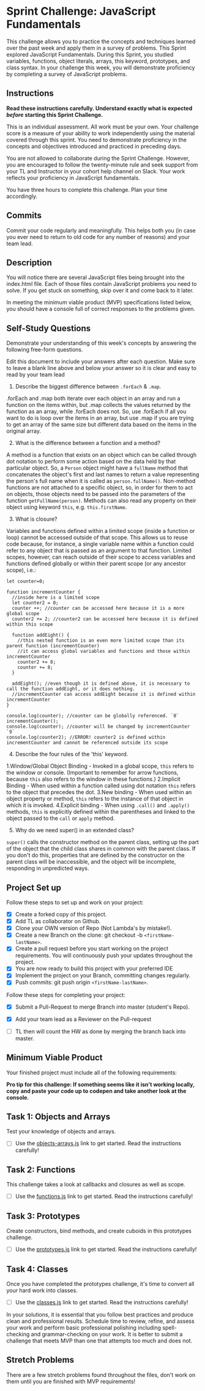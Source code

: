# Sprint Challenge: JavaScript Fundamentals

This challenge allows you to practice the concepts and techniques learned over the past week and apply them in a survey of problems. This Sprint explored JavaScript Fundamentals. During this Sprint, you studied variables, functions, object literals, arrays, this keyword, prototypes, and class syntax. In your challenge this week, you will demonstrate proficiency by completing a survey of JavaScript problems.

## Instructions

**Read these instructions carefully. Understand exactly what is expected _before_ starting this Sprint Challenge.**

This is an individual assessment. All work must be your own. Your challenge score is a measure of your ability to work independently using the material covered through this sprint. You need to demonstrate proficiency in the concepts and objectives introduced and practiced in preceding days.

You are not allowed to collaborate during the Sprint Challenge. However, you are encouraged to follow the twenty-minute rule and seek support from your TL and Instructor in your cohort help channel on Slack. Your work reflects your proficiency in JavaScript fundamentals.

You have three hours to complete this challenge. Plan your time accordingly.

## Commits

Commit your code regularly and meaningfully. This helps both you (in case you ever need to return to old code for any number of reasons) and your team lead.

## Description

You will notice there are several JavaScript files being brought into the index.html file.  Each of those files contain JavaScript problems you need to solve.  If you get stuck on something, skip over it and come back to it later.

In meeting the minimum viable product (MVP) specifications listed below, you should have a console full of correct responses to the problems given.

## Self-Study Questions

Demonstrate your understanding of this week's concepts by answering the following free-form questions.

Edit this document to include your answers after each question. Make sure to leave a blank line above and below your answer so it is clear and easy to read by your team lead

1. Describe the biggest difference between `.forEach` & `.map`.

.forEach and .map both iterate over each object in an array and run a function on the items within, but .map collects the values returned by the function as an array, while .forEach does not. So, use .forEach if all you want to do is loop over the items in an array, but use .map if you are trying to get an array of the same size but different data based on the items in the original array.

2. What is the difference between a function and a method?

A method is a function that exists on an object which can be called through dot notation to perform some action based on the data held by that particular object. So, a `Person` object might have a `fullName` method that concatenates the object's first and last names to return a value representing the person's full name when it is called as `person.fullName()`. Non-method functions are not attached to a specific object, so, in order for them to act on objects, those objects need to be passed into the parameters of the function `getFullName(person)`. Methods can also read any property on their object using keyword `this`, e.g. `this.firstName`.

3. What is closure?

Variables and functions defined within a limited scope (inside a function or loop) cannot be accessed outside of that scope. This allows us to reuse code because, for instance, a single variable name within a function could refer to any object that is passed as an argument to that function. Limited scopes, however, can reach outside of their scope to access variables and functions defined globally or within their parent scope (or any ancestor scope), i.e.:

    let counter=0;

    function incrementCounter {
      //inside here is a limited scope
      let counter2 = 0;
      counter ++; //counter can be accessed here because it is a more global scope
      counter2 += 2; //counter2 can be accessed here because it is defined within this scope

      function addEight() {
        //this nested function is an even more limited scope than its parent function (incrementCounter)
        //it can access global variables and functions and those within incrementCounter
        counter2 += 8;
        counter += 8;
      }

      addEight(); //even though it is defined above, it is necessary to call the function addEight, or it does nothing.
      //incrementCounter can access addEight because it is defined within incrementCounter
    }

    console.log(counter); //counter can be globally referenced. `0`
    incrementCounter();
    console.log(counter); //counter will be changed by incrementCounter `9`
    console.log(counter2); //ERROR! counter2 is defined within incrementCounter and cannot be referenced outside its scope




4. Describe the four rules of the 'this' keyword.

1.Window/Global Object Binding - Invoked in a global scope, `this` refers to
  the window or console. (Important to remember for arrow functions, because
  `this` also refers to the window in these functions.)
2.Implicit Binding - When used within a function called using dot notation
  `this` refers to the object that precedes the dot.
3.New binding - When used within an object property or method, `this` refers
  to the instance of that object in which it is invoked.
4.Explicit binding - When using `.call()` and `.apply()` methods, `this` is
  explicitly defined within the parentheses and linked to the object passed
  to the `call` or `apply` method.

5. Why do we need super() in an extended class?

`super()` calls the constructor method on the parent class, setting up the part of the object that the child class shares in common with the parent class. If you don't do this, properties that are defined by the constructor on the parent class will be inaccessible, and the object will be incomplete, responding in unpredicted ways.

## Project Set up

Follow these steps to set up and work on your project:

- [x] Create a forked copy of this project.
- [x] Add TL as collaborator on Github.
- [x] Clone your OWN version of Repo (Not Lambda's by mistake!).
- [x] Create a new Branch on the clone: git checkout -b `<firstName-lastName>`.
- [x] Create a pull request before you start working on the project requirements.  You will continuously push your updates throughout the project.
- [x] You are now ready to build this project with your preferred IDE
- [x] Implement the project on your Branch, committing changes regularly.
- [x] Push commits: git push origin `<firstName-lastName>`.

Follow these steps for completing your project:

- [x] Submit a Pull-Request to merge <firstName-lastName> Branch into master (student's  Repo).
- [x] Add your team lead as a Reviewer on the Pull-request
- [ ] TL then will count the HW as done by  merging the branch back into master.


## Minimum Viable Product

Your finished project must include all of the following requirements:

**Pro tip for this challenge: If something seems like it isn't working locally, copy and paste your code up to codepen and take another look at the console.**

## Task 1: Objects and Arrays
Test your knowledge of objects and arrays.
* [ ] Use the [objects-arrays.js](challenges/objects-arrays.js) link to get started.  Read the instructions carefully!

## Task 2: Functions
This challenge takes a look at callbacks and closures as well as scope.
* [ ] Use the [functions.js](challenges/functions.js) link to get started. Read the instructions carefully!

## Task 3: Prototypes
Create constructors, bind methods, and create cuboids in this prototypes challenge.
* [ ] Use the [prototypes.js](challenges/prototypes.js) link to get started. Read the instructions carefully!

## Task 4: Classes
Once you have completed the prototypes challenge, it's time to convert all your hard work into classes.
* [ ] Use the [classes.js](challenges/classes.js) link to get started. Read the instructions carefully!

In your solutions, it is essential that you follow best practices and produce clean and professional results. Schedule time to review, refine, and assess your work and perform basic professional polishing including spell-checking and grammar-checking on your work. It is better to submit a challenge that meets MVP than one that attempts too much and does not.

## Stretch Problems

There are a few stretch problems found throughout the files, don't work on them until you are finished with MVP requirements!
